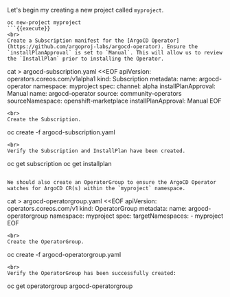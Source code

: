 Let's begin my creating a new project called `myproject`.

```
oc new-project myproject
```{{execute}}
<br>
Create a Subscription manifest for the [ArgoCD Operator](https://github.com/argoproj-labs/argocd-operator). Ensure the `installPlanApproval` is set to `Manual`. This will allow us to review the `InstallPlan` prior to installing the Operator.

```
cat > argocd-subscription.yaml <<EOF
apiVersion: operators.coreos.com/v1alpha1
kind: Subscription
metadata:
  name: argocd-operator
  namespace: myproject 
spec:
  channel: alpha
  installPlanApproval: Manual
  name: argocd-operator
  source: community-operators
  sourceNamespace: openshift-marketplace
  installPlanApproval: Manual
EOF
```{{execute}}
<br>
Create the Subscription.

```
oc create -f argocd-subscription.yaml
```{{execute}}
<br>
Verify the Subscription and InstallPlan have been created.

```
oc get subscription
oc get installplan
```{{execute}}

We should also create an OperatorGroup to ensure the ArgoCD Operator watches for ArgoCD CR(s) within the `myproject` namespace.

```
cat > argocd-operatorgroup.yaml <<EOF
apiVersion: operators.coreos.com/v1
kind: OperatorGroup
metadata:
  name: argocd-operatorgroup
  namespace: myproject
spec:
  targetNamespaces:
    - myproject
EOF
```{{execute}}
<br>
Create the OperatorGroup.

```
oc create -f argocd-operatorgroup.yaml
```{{execute}}
<br>
Verify the OperatorGroup has been successfully created:

```
oc get operatorgroup argocd-operatorgroup 
```{{execute}}
